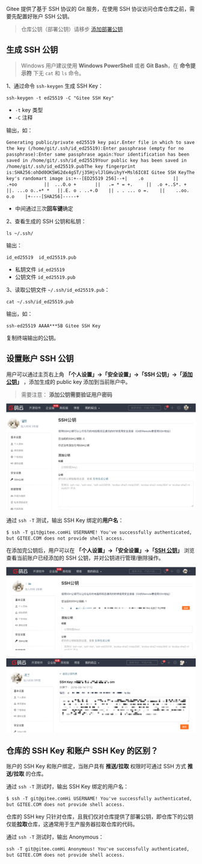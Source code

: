 Gitee 提供了基于 SSH 协议的 Git 服务，在使用 SSH 协议访问仓库仓库之前，需要先配置好账户 SSH 公钥。

> 仓库公钥（部署公钥）请移步 [添加部署公钥](https://help.gitee.com/repository/ssh-key/generate-and-add-ssh-public-key)

## 生成 SSH 公钥[​](https://help.gitee.com/base/account/SSH%E5%85%AC%E9%92%A5%E8%AE%BE%E7%BD%AE#%E7%94%9F%E6%88%90-ssh-%E5%85%AC%E9%92%A5 "标题的直接链接")

> Windows 用户建议使用 **Windows PowerShell** 或者 **Git Bash**，在 **命令提示符** 下无 `cat` 和 `ls` 命令。

1、通过命令 `ssh-keygen` 生成 SSH Key：

```
ssh-keygen -t ed25519 -C "Gitee SSH Key"
```

- `-t` key 类型
- `-C` 注释

输出，如：

```
Generating public/private ed25519 key pair.Enter file in which to save the key (/home/git/.ssh/id_ed25519):Enter passphrase (empty for no passphrase):Enter same passphrase again:Your identification has been saved in /home/git/.ssh/id_ed25519Your public key has been saved in /home/git/.ssh/id_ed25519.pubThe key fingerprint is:SHA256:ohDd0OK5WG2dx4gST/j35HjvlJlGHvihyY+Msl6IC8I Gitee SSH KeyThe key's randomart image is:+--[ED25519 256]--+|    .o           ||   .+oo          ||  ...O.o +       ||   .= * = +.     ||  .o +..S*. +    ||. ...o o..+* *   ||.E. o . ..+.O    || . . ... o =.    ||    ..oo. o.o    |+----[SHA256]-----+
```

- 中间通过三次**回车键**确定

2、查看生成的 SSH 公钥和私钥：

```
ls ~/.ssh/
```

输出：

```
id_ed25519  id_ed25519.pub
```

- 私钥文件 `id_ed25519`
- 公钥文件 `id_ed25519.pub`

3、读取公钥文件 `~/.ssh/id_ed25519.pub`：

```
cat ~/.ssh/id_ed25519.pub
```

输出，如：

```
ssh-ed25519 AAAA***5B Gitee SSH Key
```

复制终端输出的公钥。

## 设置账户 SSH 公钥[​](https://help.gitee.com/base/account/SSH%E5%85%AC%E9%92%A5%E8%AE%BE%E7%BD%AE#%E8%AE%BE%E7%BD%AE%E8%B4%A6%E6%88%B7-ssh-%E5%85%AC%E9%92%A5 "标题的直接链接")

用户可以通过主页右上角 **「个人设置」->「安全设置」->「SSH 公钥」->「[添加公钥](https://gitee.com/profile/sshkeys)」** ，添加生成的 public key 添加到当前账户中。

> 需要注意： **添加公钥需要验证用户密码**

![添加账户 SSH 公钥](assert/5e01a507cb28c44d3f9f734acf70023e_MD5.png "添加用户SSH公钥")

通过 `ssh -T` 测试，输出 SSH Key 绑定的**用户名**：

```
$ ssh -T git@gitee.comHi USERNAME! You've successfully authenticated, but GITEE.COM does not provide shell access.
```

在添加完公钥后，用户可以在 **「个人设置」->「安全设置」->「[SSH 公钥](https://gitee.com/profile/sshkeys)」** 浏览查看当前账户已经添加的 SSH 公钥，并对公钥进行管理/删除操作。

![浏览 SSH Key](assert/fc7724ce8245ad63a7d7f1706f830397_MD5.png "浏览SSH Key")

![查看/删除 SSH Key](assert/62080dcfda4ab354ba802101e7225b25_MD5.png "查看/删除SSH Key")

## 仓库的 SSH Key 和账户 SSH Key 的区别？[​](https://help.gitee.com/base/account/SSH%E5%85%AC%E9%92%A5%E8%AE%BE%E7%BD%AE#%E4%BB%93%E5%BA%93%E7%9A%84-ssh-key-%E5%92%8C%E8%B4%A6%E6%88%B7-ssh-key-%E7%9A%84%E5%8C%BA%E5%88%AB "标题的直接链接")

账户的 SSH Key 和账户绑定，当账户具有 **推送/拉取** 权限时可通过 SSH 方式 **推送/拉取** 的仓库。

通过 `ssh -T` 测试时，输出 SSH Key 绑定的用户名：

```
$ ssh -T git@gitee.comHi USERNAME! You've successfully authenticated, but GITEE.COM does not provide shell access.
```

仓库的 SSH key 只针对仓库，且我们仅对仓库提供了部署公钥，即仓库下的公钥仅能**拉取**仓库，这通常用于生产服务器拉取仓库的代码。

通过 `ssh -T` 测试时，输出 Anonymous：

```
ssh -T git@gitee.comHi Anonymous! You've successfully authenticated, but GITEE.COM does not provide shell access.
```